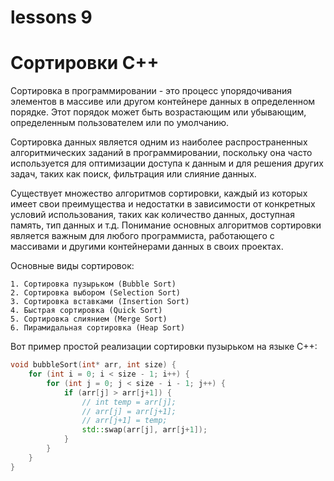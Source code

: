# lessons 9
# Сортировки C++

Сортировка в программировании - это процесс упорядочивания элементов в массиве или другом контейнере данных в определенном порядке. Этот порядок может быть возрастающим или убывающим, определенным пользователем или по умолчанию.

Сортировка данных является одним из наиболее распространенных алгоритмических заданий в программировании, поскольку она часто используется для оптимизации доступа к данным и для решения других задач, таких как поиск, фильтрация или слияние данных.

Существует множество алгоритмов сортировки, каждый из которых имеет свои преимущества и недостатки в зависимости от конкретных условий использования, таких как количество данных, доступная память, тип данных и т.д. Понимание основных алгоритмов сортировки является важным для любого программиста, работающего с массивами и другими контейнерами данных в своих проектах.

Основные виды сортировок:

    1. Сортировка пузырьком (Bubble Sort)
    2. Сортировка выбором (Selection Sort)
    3. Сортировка вставками (Insertion Sort)
    4. Быстрая сортировка (Quick Sort)
    5. Сортировка слиянием (Merge Sort)
    6. Пирамидальная сортировка (Heap Sort)
    
Вот пример простой реализации сортировки пузырьком на языке C++:
```C++
void bubbleSort(int* arr, int size) {
    for (int i = 0; i < size - 1; i++) {
        for (int j = 0; j < size - i - 1; j++) {
            if (arr[j] > arr[j+1]) {
                // int temp = arr[j];
                // arr[j] = arr[j+1];
                // arr[j+1] = temp;
                std::swap(arr[j], arr[j+1]);
            }
        }
    }
}
```
